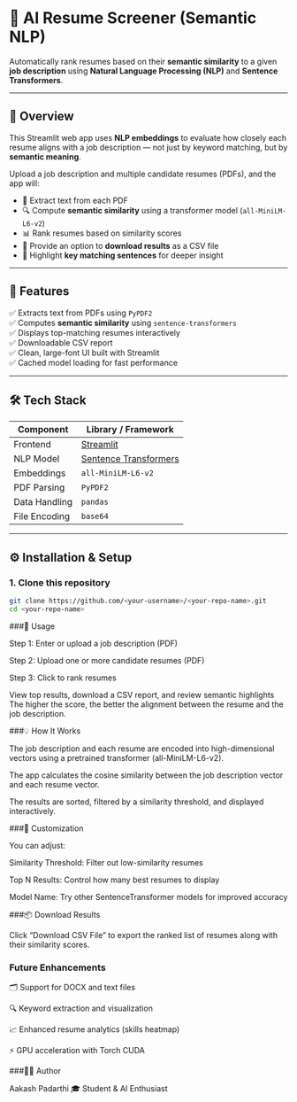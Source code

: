 # 🤖 AI Resume Screener (Semantic NLP)

Automatically rank resumes based on their **semantic similarity** to a given **job description** using **Natural Language Processing (NLP)** and **Sentence Transformers**.

---

## 🚀 Overview

This Streamlit web app uses **NLP embeddings** to evaluate how closely each resume aligns with a job description — not just by keyword matching, but by **semantic meaning**.

Upload a job description and multiple candidate resumes (PDFs), and the app will:
- 🧠 Extract text from each PDF
- 🔍 Compute **semantic similarity** using a transformer model (`all-MiniLM-L6-v2`)
- 📊 Rank resumes based on similarity scores
- 💾 Provide an option to **download results** as a CSV file
- 💬 Highlight **key matching sentences** for deeper insight

---

## 🧩 Features

✅ Extracts text from PDFs using `PyPDF2`  
✅ Computes **semantic similarity** using `sentence-transformers`  
✅ Displays top-matching resumes interactively  
✅ Downloadable CSV report  
✅ Clean, large-font UI built with Streamlit  
✅ Cached model loading for fast performance  

---

## 🛠️ Tech Stack

| Component | Library / Framework |
|------------|---------------------|
| Frontend | [Streamlit](https://streamlit.io/) |
| NLP Model | [Sentence Transformers](https://www.sbert.net/) |
| Embeddings | `all-MiniLM-L6-v2` |
| PDF Parsing | `PyPDF2` |
| Data Handling | `pandas` |
| File Encoding | `base64` |

---

## ⚙️ Installation & Setup

### 1. Clone this repository
```bash
git clone https://github.com/<your-username>/<your-repo-name>.git
cd <your-repo-name>
```

###📂 Usage

Step 1: Enter or upload a job description (PDF)

Step 2: Upload one or more candidate resumes (PDF)

Step 3: Click to rank resumes

View top results, download a CSV report, and review semantic highlights
The higher the score, the better the alignment between the resume and the job description.

###💡 How It Works

The job description and each resume are encoded into high-dimensional vectors using a pretrained transformer (all-MiniLM-L6-v2).

The app calculates the cosine similarity between the job description vector and each resume vector.

The results are sorted, filtered by a similarity threshold, and displayed interactively.

###🧰 Customization

You can adjust:

Similarity Threshold: Filter out low-similarity resumes

Top N Results: Control how many best resumes to display

Model Name: Try other SentenceTransformer models for improved accuracy

###📦 Download Results

Click “Download CSV File” to export the ranked list of resumes along with their similarity scores.

### Future Enhancements

🗂️ Support for DOCX and text files

🔍 Keyword extraction and visualization

📈 Enhanced resume analytics (skills heatmap)

⚡ GPU acceleration with Torch CUDA

###🧑‍💻 Author

Aakash Padarthi
🎓 Student & AI Enthusiast

